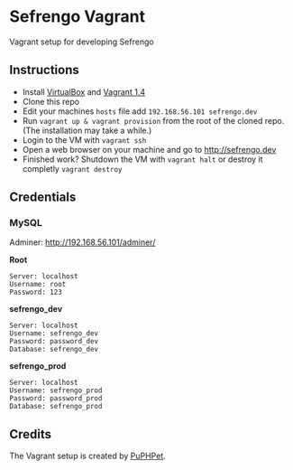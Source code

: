 Sefrengo Vagrant
================

Vagrant setup for developing Sefrengo

## Instructions

- Install [VirtualBox](https://www.virtualbox.org/wiki/Downloads) and [Vagrant 1.4](http://www.vagrantup.com/downloads.html)
- Clone this repo
- Edit your machines `hosts` file add `192.168.56.101 sefrengo.dev`
- Run `vagrant up & vagrant provision` from the root of the cloned repo. (The installation may take a while.)
- Login to the VM with `vagrant ssh`
- Open a web browser on your machine and go to <http://sefrengo.dev>
- Finished work? Shutdown the VM with `vagrant halt` or destroy it completly `vagrant destroy`

## Credentials

### MySQL

Adminer: <http://192.168.56.101/adminer/>

**Root**
```
Server: localhost
Username: root
Password: 123
```

**sefrengo_dev**
```
Server: localhost
Username: sefrengo_dev
Password: password_dev
Database: sefrengo_dev
```

**sefrengo_prod**
```
Server: localhost
Username: sefrengo_prod
Password: password_prod
Database: sefrengo_prod
```

## Credits

The Vagrant setup is created by [PuPHPet](https://puphpet.com).
